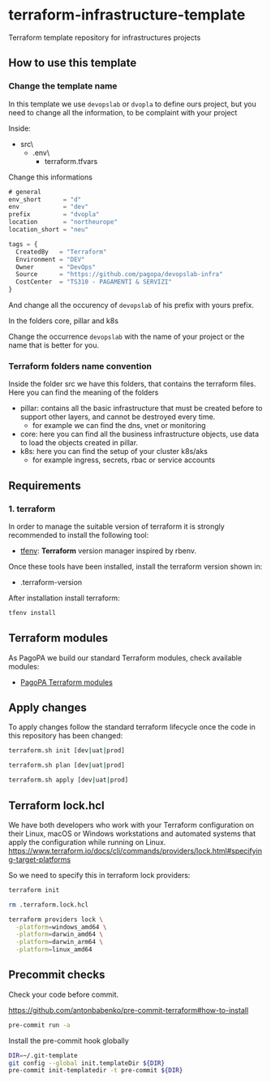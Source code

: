 # terraform-infrastructure-template

Terraform template repository for infrastructures projects

## How to use this template

### Change the template name

In this template we use `devopslab` or `dvopla` to define ours project, but you need to change all the information, to be complaint with your project

Inside:

* src\
  * .env\
    * terraform.tfvars

Change this informations

```ts
# general
env_short      = "d"
env            = "dev"
prefix         = "dvopla"
location       = "northeurope"
location_short = "neu"

tags = {
  CreatedBy   = "Terraform"
  Environment = "DEV"
  Owner       = "DevOps"
  Source      = "https://github.com/pagopa/devopslab-infra"
  CostCenter  = "TS310 - PAGAMENTI & SERVIZI"
}
```

And change all the occurency of `devopslab` of his prefix with yours prefix.

In the folders core, pillar and k8s

Change the occurrence `devopslab` with the name of your project or the name that is better for you.

### Terraform folders name convention

Inside the folder src we have this folders, that contains the terraform files. Here you can find the meaning of the folders

* pillar: contains all the basic infrastructure that must be created before to support other layers, and cannot be destroyed every time.
  * for example we can find the dns, vnet or monitoring
* core: here you can find all the business infrastructure objects, use data to load the objects created in pillar.
* k8s: here you can find the setup of your cluster k8s/aks
  * for example ingress, secrets, rbac or service accounts

## Requirements

### 1. terraform

In order to manage the suitable version of terraform it is strongly recommended to install the following tool:

* [tfenv](https://github.com/tfutils/tfenv): **Terraform** version manager inspired by rbenv.

Once these tools have been installed, install the terraform version shown in:

* .terraform-version

After installation install terraform:

```sh
tfenv install
```

## Terraform modules

As PagoPA we build our standard Terraform modules, check available modules:

* [PagoPA Terraform modules](https://github.com/search?q=topic%3Aterraform-modules+org%3Apagopa&type=repositories)

## Apply changes

To apply changes follow the standard terraform lifecycle once the code in this repository has been changed:

```sh
terraform.sh init [dev|uat|prod]

terraform.sh plan [dev|uat|prod]

terraform.sh apply [dev|uat|prod]
```

## Terraform lock.hcl

We have both developers who work with your Terraform configuration on their Linux, macOS or Windows workstations and automated systems that apply the configuration while running on Linux.
<https://www.terraform.io/docs/cli/commands/providers/lock.html#specifying-target-platforms>

So we need to specify this in terraform lock providers:

```sh
terraform init

rm .terraform.lock.hcl

terraform providers lock \
  -platform=windows_amd64 \
  -platform=darwin_amd64 \
  -platform=darwin_arm64 \
  -platform=linux_amd64
```

## Precommit checks

Check your code before commit.

<https://github.com/antonbabenko/pre-commit-terraform#how-to-install>

```sh
pre-commit run -a
```

Install the pre-commit hook globally

```sh
DIR=~/.git-template
git config --global init.templateDir ${DIR}
pre-commit init-templatedir -t pre-commit ${DIR}
```
